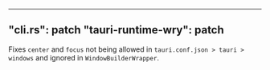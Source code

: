 
---
 "cli.rs": patch
 "tauri-runtime-wry": patch
---

Fixes `center` and `focus` not being allowed in `tauri.conf.json > tauri > windows` and ignored in `WindowBuilderWrapper`.